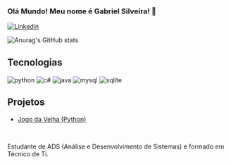 ### Olá Mundo! Meu nome é Gabriel Silveira! 👋

[![Linkedin](https://img.shields.io/badge/LinkedIn-0077B5?style=for-the-badge&logo=linkedin&logoColor=white)](https://www.linkedin.com/in/gabriel-silveira-de-luna-a3a159297/)

![Anurag's GitHub stats](https://github-readme-stats.vercel.app/api?username=thelunacodes&show_icons=true&theme=radical)

## Tecnologias

<div style="display: inline_block">
    <img align="center" alt="python" src="https://img.shields.io/badge/Python-14354C?style=for-the-badge&logo=python&logoColor=white" />
    <img align="center" alt="c#" src="https://img.shields.io/badge/C%23-239120?style=for-the-badge&logo=c-sharp&logoColor=white" />
    <img align="center" alt="java" src="https://img.shields.io/badge/Java-ED8B00?style=for-the-badge&logo=openjdk&logoColor=white" />
    <img align="center" alt="mysql" src="https://img.shields.io/badge/MySQL-00000F?style=for-the-badge&logo=mysql&logoColor=white" />
    <img align="center" alt="sqlite" src="https://img.shields.io/badge/SQLite-07405E?style=for-the-badge&logo=sqlite&logoColor=white" />   
</div>

## Projetos
- [Jogo da Velha (Python)](https://github.com/thelunacodes/Jogo_da_Velha_Python)

<br/>

Estudante de ADS (Análise e Desenvolvimento de Sistemas) e formado em Técnico de Ti. 
